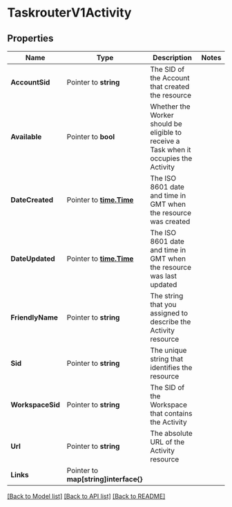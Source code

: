 # TaskrouterV1Activity

## Properties

Name | Type | Description | Notes
------------ | ------------- | ------------- | -------------
**AccountSid** | Pointer to **string** | The SID of the Account that created the resource |
**Available** | Pointer to **bool** | Whether the Worker should be eligible to receive a Task when it occupies the Activity |
**DateCreated** | Pointer to [**time.Time**](time.Time.md) | The ISO 8601 date and time in GMT when the resource was created |
**DateUpdated** | Pointer to [**time.Time**](time.Time.md) | The ISO 8601 date and time in GMT when the resource was last updated |
**FriendlyName** | Pointer to **string** | The string that you assigned to describe the Activity resource |
**Sid** | Pointer to **string** | The unique string that identifies the resource |
**WorkspaceSid** | Pointer to **string** | The SID of the Workspace that contains the Activity |
**Url** | Pointer to **string** | The absolute URL of the Activity resource |
**Links** | Pointer to **map[string]interface{}** |  |

[[Back to Model list]](../README.md#documentation-for-models) [[Back to API list]](../README.md#documentation-for-api-endpoints) [[Back to README]](../README.md)



